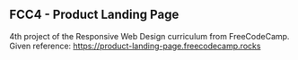 ## FCC4 - Product Landing Page
4th project of the Responsive Web Design curriculum from FreeCodeCamp.
Given reference: https://product-landing-page.freecodecamp.rocks </br>